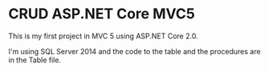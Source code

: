 # CRUD ASP.NET Core MVC5

This is my first project in MVC 5 using ASP.NET Core 2.0.

I'm using SQL Server 2014 and the code to the table and the procedures are in the Table file.

